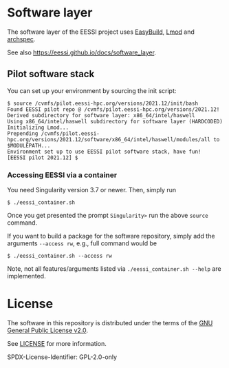 # Software layer

The software layer of the EESSI project uses [EasyBuild](https://easybuild.readthedocs.io), [Lmod](https://lmod.readthedocs.io) and [archspec](https://archspec.readthedocs.io).

See also https://eessi.github.io/docs/software_layer.

## Pilot software stack

You can set up your environment by sourcing the init script:

```
$ source /cvmfs/pilot.eessi-hpc.org/versions/2021.12/init/bash
Found EESSI pilot repo @ /cvmfs/pilot.eessi-hpc.org/versions/2021.12!
Derived subdirectory for software layer: x86_64/intel/haswell
Using x86_64/intel/haswell subdirectory for software layer (HARDCODED)
Initializing Lmod...
Prepending /cvmfs/pilot.eessi-hpc.org/versions/2021.12/software/x86_64/intel/haswell/modules/all to $MODULEPATH...
Environment set up to use EESSI pilot software stack, have fun!
[EESSI pilot 2021.12] $
```

### Accessing EESSI via a container

You need Singularity version 3.7 or newer. Then, simply run

```
$ ./eessi_container.sh
```
Once you get presented the prompt `Singularity>` run the above `source` command.

If you want to build a package for the software repository, simply add the arguments `--access rw`, e.g., full command would be

```
$ ./eessi_container.sh --access rw
```
Note, not all features/arguments listed via `./eessi_container.sh --help` are implemented.

# License

The software in this repository is distributed under the terms of the
[GNU General Public License v2.0](https://opensource.org/licenses/GPL-2.0).

See [LICENSE](https://github.com/EESSI/software-layer/blob/main/LICENSE) for more information.

SPDX-License-Identifier: GPL-2.0-only
